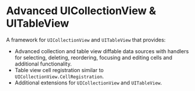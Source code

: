 # Advanced UICollectionView & UITableView

A framework for `UICollectionView` and `UITableView` that provides:

- Advanced collection and table view diffable data sources with handlers for selecting, deleting, reordering, focusing and editing cells and additional functionality.
- Table view cell registration similar to `UICollectionView.CellRegistration`.
- Additional extensions for `UICollectionView` and `UITableView`.
